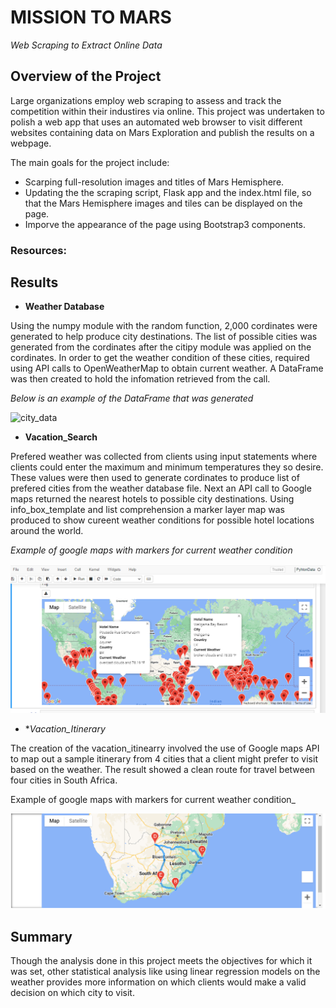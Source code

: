 # MISSION TO MARS
_Web Scraping to Extract Online Data_


## Overview of the Project

Large organizations employ web scraping to assess and track the competition within their industires via online. 
This project was undertaken to polish a web app that uses an automated web browser to visit different websites containing data on Mars Exploration and publish the results on a webpage.

The main goals for the project include:

- Scarping full-resolution images and titles of Mars Hemisphere.
- Updating the the scraping script, Flask app and the index.html file, so that the Mars Hemisphere images and tiles can be displayed on the page.
- Imporve the appearance of the page using Bootstrap3 components.

### Resources:


## Results

* **Weather Database**

Using the numpy module with the random function, 2,000 cordinates were generated to help produce city destinations.
The list of possible cities was generated from the cordinates after the citipy module was applied on the cordinates.
In order to get the weather condition of these cities, required using API calls to OpenWeatherMap to obtain current weather. 
A DataFrame was then created to hold the infomation retrieved from the call.

_Below is an example of the  DataFrame that was generated_

![city_data](https://user-images.githubusercontent.com/100079292/162348096-156e6293-0a26-4aba-881b-7415256917a1.PNG)


* **Vacation_Search**

Prefered weather was collected from clients using input statements where clients could enter the maximum and minimum temperatures they so desire.
These values were then used to generate cordinates to produce list of prefered cities from the weather database file.
Next an API call to Google maps returned the nearest hotels to possible city destinations.
Using info_box_template and list comprehension a marker layer map was produced to show cureent weather conditions for possible hotel locations around the world.

_Example of google maps with markers for current weather condition_

![Alt text](https://github.com/emmanuelbrim/World_Weather_Analysis/blob/main/Vacation_Search/Weather_vacation_map.PNG)


* **Vacation_Itinerary*

The creation of the vacation_itinearry involved the use of Google maps API to map out a sample itinerary from 4 cities that a client might prefer to visit based on the weather. The result showed a clean route for travel between four cities in South Africa. 


Example of google maps with markers for current weather condition_

![Alt text](https://github.com/emmanuelbrim/World_Weather_Analysis/blob/main/Vacation_Itinerary/WeatherPy_travel_map.png)

## Summary
Though the analysis done in this project meets the objectives for which it was set, other statistical analysis like using linear regression models on the weather provides more information on which clients would make a valid decision on which city to visit.

